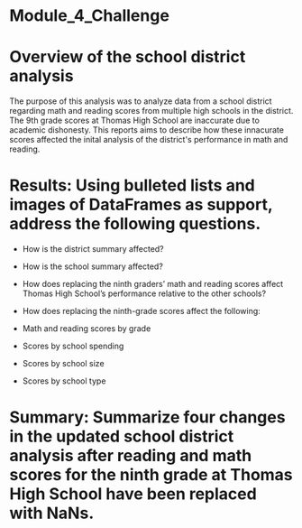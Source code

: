 # Module_4_Challenge

# Overview of the school district analysis
  The purpose of this analysis was to analyze data from a school district regarding math and reading scores from multiple high schools in the district. The 9th grade scores   at Thomas High School are inaccurate due to academic dishonesty. This reports aims to describe how these innacurate scores affected the inital analysis of the district's     performance in math and reading. 
  
# Results: Using bulleted lists and images of DataFrames as support, address the following questions.

  - How is the district summary affected?
    
  - How is the school summary affected?
  - How does replacing the ninth graders’ math and reading scores affect Thomas High School’s performance relative to the other schools?
  - How does replacing the ninth-grade scores affect the following:
  - Math and reading scores by grade
  - Scores by school spending
  - Scores by school size
  - Scores by school type

# Summary: Summarize four changes in the updated school district analysis after reading and math scores for the ninth grade at Thomas High School have been replaced with NaNs.
